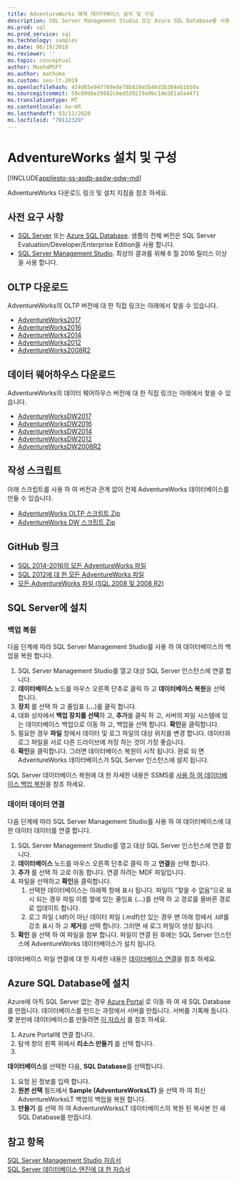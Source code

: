 ```yaml
---
title: AdventureWorks 예제 데이터베이스 설치 및 구성
description: SQL Server Management Studio 또는 Azure SQL Database를 사용 하 여 AdventureWorks 예제 데이터베이스를 다운로드 하 고 설치 하려면 다음 지침을 따르세요.
ms.prod: sql
ms.prod_service: sql
ms.technology: samples
ms.date: 06/19/2018
ms.reviewer: ''
ms.topic: conceptual
author: MashaMSFT
ms.author: mathoma
ms.custom: seo-lt-2019
ms.openlocfilehash: 424d85e947769e8e78b828e5b46d3b384eb1b50a
ms.sourcegitcommit: 59c09dbe29882cbed539229a9bc1de381a5a4471
ms.translationtype: MT
ms.contentlocale: ko-KR
ms.lasthandoff: 03/11/2020
ms.locfileid: "79112329"
---
```

# <a name="adventureworks-installation-and-configuration"></a>AdventureWorks 설치 및 구성
[!INCLUDE[appliesto-ss-asdb-asdw-pdw-md](../includes/appliesto-ss-asdb-asdw-pdw-md.md)]

AdventureWorks 다운로드 링크 및 설치 지침을 참조 하세요. 

## <a name="prerequisites"></a>사전 요구 사항

- [SQL Server](https://www.microsoft.com/evalcenter/evaluate-sql-server-2016) 또는 [Azure SQL Database](https://azure.microsoft.com/services/sql-database/). 샘플의 전체 버전은 SQL Server Evaluation/Developer/Enterprise Edition을 사용 합니다.
- [SQL Server Management Studio](../ssms/download-sql-server-management-studio-ssms.md). 최상의 결과를 위해 6 월 2016 릴리스 이상을 사용 합니다.
 
## <a name="oltp-downloads"></a>OLTP 다운로드

AdventureWorks의 OLTP 버전에 대 한 직접 링크는 아래에서 찾을 수 있습니다.

- [AdventureWorks2017](https://github.com/Microsoft/sql-server-samples/releases/download/adventureworks/AdventureWorks2017.bak)
- [AdventureWorks2016](https://github.com/Microsoft/sql-server-samples/releases/download/adventureworks/AdventureWorks2016.bak)
- [AdventureWorks2014](https://github.com/Microsoft/sql-server-samples/releases/download/adventureworks/AdventureWorks2014.bak)
- [AdventureWorks2012](https://github.com/Microsoft/sql-server-samples/releases/download/adventureworks/AdventureWorks2012.bak)
- [AdventureWorks2008R2](https://github.com/Microsoft/sql-server-samples/releases/download/adventureworks2008r2/adventure-works-2008r2-oltp.bak)


## <a name="data-warehouse-downloads"></a>데이터 웨어하우스 다운로드

AdventureWorks의 데이터 웨어하우스 버전에 대 한 직접 링크는 아래에서 찾을 수 있습니다.

- [AdventureWorksDW2017](https://github.com/Microsoft/sql-server-samples/releases/download/adventureworks/AdventureWorksDW2017.bak)
- [AdventureWorksDW2016](https://github.com/Microsoft/sql-server-samples/releases/download/adventureworks/AdventureWorksDW2016.bak)
- [AdventureWorksDW2014](https://github.com/Microsoft/sql-server-samples/releases/download/adventureworks/AdventureWorksDW2014.bak)
- [AdventureWorksDW2012](https://github.com/Microsoft/sql-server-samples/releases/download/adventureworks/AdventureWorksDW2012.bak)
- [AdventureWorksDW2008R2](https://github.com/Microsoft/sql-server-samples/releases/download/adventureworks2008r2/adventure-works-2008-dw.bak)

## <a name="creation-scripts"></a>작성 스크립트
아래 스크립트를 사용 하 여 버전과 관계 없이 전체 AdventureWorks 데이터베이스를 만들 수 있습니다. 

- [AdventureWorks OLTP 스크립트 Zip](https://github.com/Microsoft/sql-server-samples/releases/download/adventureworks/AdventureWorks-oltp-install-script.zip)
- [AdventureWorks DW 스크립트 Zip](https://github.com/Microsoft/sql-server-samples/releases/download/adventureworks/AdventureWorksDW-data-warehouse-install-script.zip)

## <a name="github-links"></a>GitHub 링크

- [SQL 2014-2016의 모든 AdventureWorks 파일](https://github.com/Microsoft/sql-server-samples/releases/tag/adventureworks)
- [SQL 2012에 대 한 모든 AdventureWorks 파일](https://github.com/Microsoft/sql-server-samples/releases/tag/adventureworks2012)
- [모든 AdventureWorks 파일 (SQL 2008 및 2008 R2)](https://github.com/Microsoft/sql-server-samples/releases/tag/adventureworks2008r2)

## <a name="install-to-sql-server"></a>SQL Server에 설치

### <a name="restore-backup"></a>백업 복원
다음 단계에 따라 SQL Server Management Studio를 사용 하 여 데이터베이스의 백업을 복원 합니다. 

1. SQL Server Management Studio를 열고 대상 SQL Server 인스턴스에 연결 합니다.
2. **데이터베이스** 노드를 마우스 오른쪽 단추로 클릭 하 고 **데이터베이스 복원**을 선택 합니다.
3. **장치** 를 선택 하 고 줄임표 (**...**)를 클릭 합니다.
4. 대화 상자에서 **백업 장치를 선택**하 고, **추가**를 클릭 하 고, 서버의 파일 시스템에 있는 데이터베이스 백업으로 이동 하 고, 백업을 선택 합니다. **확인**을 클릭합니다.
5. 필요한 경우 **파일** 창에서 데이터 및 로그 파일의 대상 위치를 변경 합니다. 데이터와 로그 파일을 서로 다른 드라이브에 저장 하는 것이 가장 좋습니다.
6. **확인**을 클릭합니다. 그러면 데이터베이스 복원이 시작 됩니다. 완료 되 면 AdventureWorks 데이터베이스가 SQL Server 인스턴스에 설치 됩니다.

SQL Server 데이터베이스 복원에 대 한 자세한 내용은 SSMS를 [사용 하 여 데이터베이스 백업 복원](../relational-databases/backup-restore/restore-a-database-backup-using-ssms.md)을 참조 하세요.


### <a name="attach-a-datafile"></a>데이터 데이터 연결
다음 단계에 따라 SQL Server Management Studio를 사용 하 여 데이터베이스에 대 한 데이터 데이터를 연결 합니다.

1. SQL Server Management Studio를 열고 대상 SQL Server 인스턴스에 연결 합니다.
2. **데이터베이스** 노드를 마우스 오른쪽 단추로 클릭 하 고 **연결**을 선택 합니다.
3. **추가** 를 선택 하 고로 이동 합니다. 연결 하려는 MDF 파일입니다. 
1. 파일을 선택하고 **확인**을 클릭합니다. 
    1. 선택한 데이터베이스는 아래쪽 창에 표시 됩니다. 파일이 "찾을 수 없음"으로 표시 되는 경우 파일 이름 옆에 있는 줄임표 (**...**)를 선택 하 고 경로를 올바른 경로로 업데이트 합니다. 
    1. 로그 파일 (.ldf)이 아닌 데이터 파일 (.mdf)만 있는 경우 맨 아래 창에서 .ldf를 강조 표시 하 고 **제거**를 선택 합니다. 그러면 새 로그 파일이 생성 됩니다. 
1. **확인** 을 선택 하 여 파일을 첨부 합니다. 파일이 연결 된 후에는 SQL Server 인스턴스에 AdventureWorks 데이터베이스가 설치 됩니다.  

데이터베이스 파일 연결에 대 한 자세한 내용은 [데이터베이스 연결](../relational-databases/databases/attach-a-database.md)을 참조 하세요. 

## <a name="install-to-azure-sql-database"></a>Azure SQL Database에 설치


Azure에 아직 SQL Server 없는 경우 [Azure Portal](https://portal.azure.com/) 로 이동 하 여 새 SQL Database를 만듭니다. 데이터베이스를 만드는 과정에서 서버를 만듭니다. 서버를 기록해 둡니다. 몇 분만에 데이터베이스를 만들려면 [이 자습서](https://azure.microsoft.com/documentation/articles/sql-database-get-started/) 를 참조 하세요.

1. Azure Portal에 연결 합니다.
1. 탐색 창의 왼쪽 위에서 **리소스 만들기** 를 선택 합니다. 
1. 
  **데이터베이스**를 선택한 다음, **SQL Database**를 선택합니다. 
1. 요청 된 정보를 입력 합니다.
1. **원본 선택** 필드에서 **Sample (AdventureWorksLT)** 을 선택 하 여 최신 AdventureWorksLT 백업의 백업을 복원 합니다.
1. **만들기** 를 선택 하 여 AdventureWorksLT 데이터베이스의 복원 된 복사본 인 새 SQL Database를 만듭니다. 


## <a name="see-also"></a>참고 항목
[SQL Server Management Studio 자습서](../ssms/tutorials/tutorial-sql-server-management-studio.md)   
[SQL Server 데이터베이스 엔진에 대 한 자습서](../relational-databases/database-engine-tutorials.md)

